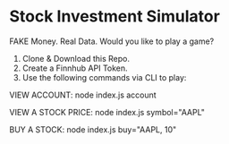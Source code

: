 # Stock Investment Simulator
FAKE Money. Real Data. Would you like to play a game?

1. Clone & Download this Repo.
2. Create a Finnhub API Token.
3. Use the following commands via CLI to play:

VIEW ACCOUNT:
node index.js account

VIEW A STOCK PRICE:
node index.js symbol="AAPL"

BUY A STOCK:
node index.js buy="AAPL, 10"